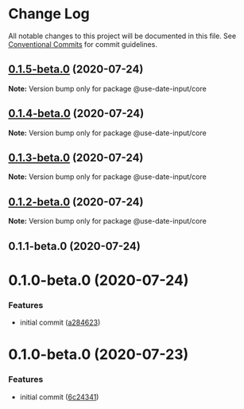 # Change Log

All notable changes to this project will be documented in this file.
See [Conventional Commits](https://conventionalcommits.org) for commit guidelines.

## [0.1.5-beta.0](https://github.com/mark-tate/use-date-input/compare/@use-date-input/core@0.1.4-beta.0...@use-date-input/core@0.1.5-beta.0) (2020-07-24)

**Note:** Version bump only for package @use-date-input/core





## [0.1.4-beta.0](https://github.com/mark-tate/use-date-input/compare/@use-date-input/core@0.1.3-beta.0...@use-date-input/core@0.1.4-beta.0) (2020-07-24)

**Note:** Version bump only for package @use-date-input/core





## [0.1.3-beta.0](https://github.com/mark-tate/use-date-input/compare/@use-date-input/core@0.1.2-beta.0...@use-date-input/core@0.1.3-beta.0) (2020-07-24)

**Note:** Version bump only for package @use-date-input/core





## [0.1.2-beta.0](https://github.com/mark-tate/use-date-input/compare/@use-date-input/core@0.1.1-beta.0...@use-date-input/core@0.1.2-beta.0) (2020-07-24)

**Note:** Version bump only for package @use-date-input/core





## 0.1.1-beta.0 (2020-07-24)



# 0.1.0-beta.0 (2020-07-24)


### Features

* initial commit ([a284623](https://github.com/mark-tate/use-date-input/commit/a28462354bf58de9f016176fec51ac80d2c2af60))





# 0.1.0-beta.0 (2020-07-23)


### Features

* initial commit ([6c24341](https://github.com/mark-tate/use-date-input/commit/6c24341efc30d33d6248367ee6578831c7a975ad))

